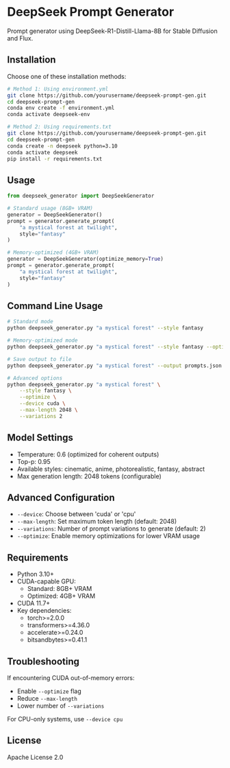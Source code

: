 # DeepSeek Prompt Generator

Prompt generator using DeepSeek-R1-Distill-Llama-8B for Stable Diffusion and Flux.

## Installation

Choose one of these installation methods:

```bash
# Method 1: Using environment.yml
git clone https://github.com/yourusername/deepseek-prompt-gen.git
cd deepseek-prompt-gen
conda env create -f environment.yml
conda activate deepseek-env

# Method 2: Using requirements.txt
git clone https://github.com/yourusername/deepseek-prompt-gen.git
cd deepseek-prompt-gen
conda create -n deepseek python=3.10
conda activate deepseek
pip install -r requirements.txt
```

## Usage

```python
from deepseek_generator import DeepSeekGenerator

# Standard usage (8GB+ VRAM)
generator = DeepSeekGenerator()
prompt = generator.generate_prompt(
    "a mystical forest at twilight",
    style="fantasy"
)

# Memory-optimized (4GB+ VRAM)
generator = DeepSeekGenerator(optimize_memory=True)
prompt = generator.generate_prompt(
    "a mystical forest at twilight",
    style="fantasy"
)
```

## Command Line Usage

```bash
# Standard mode
python deepseek_generator.py "a mystical forest" --style fantasy

# Memory-optimized mode
python deepseek_generator.py "a mystical forest" --style fantasy --optimize

# Save output to file
python deepseek_generator.py "a mystical forest" --output prompts.json

# Advanced options
python deepseek_generator.py "a mystical forest" \
    --style fantasy \
    --optimize \
    --device cuda \
    --max-length 2048 \
    --variations 2
```

## Model Settings
- Temperature: 0.6 (optimized for coherent outputs)
- Top-p: 0.95
- Available styles: cinematic, anime, photorealistic, fantasy, abstract
- Max generation length: 2048 tokens (configurable)

## Advanced Configuration

- `--device`: Choose between 'cuda' or 'cpu'
- `--max-length`: Set maximum token length (default: 2048)
- `--variations`: Number of prompt variations to generate (default: 2)
- `--optimize`: Enable memory optimizations for lower VRAM usage

## Requirements
- Python 3.10+
- CUDA-capable GPU:
  - Standard: 8GB+ VRAM
  - Optimized: 4GB+ VRAM
- CUDA 11.7+
- Key dependencies:
    - torch>=2.0.0
    - transformers>=4.36.0
    - accelerate>=0.24.0
    - bitsandbytes>=0.41.1

## Troubleshooting

If encountering CUDA out-of-memory errors:

- Enable `--optimize` flag
- Reduce `--max-length`
- Lower number of `--variations`
 
For CPU-only systems, use `--device cpu`

## License
Apache License 2.0
